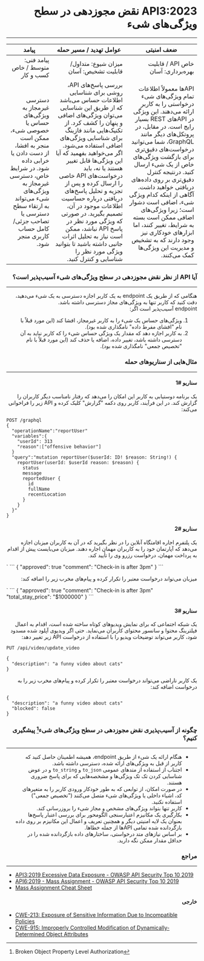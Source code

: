 <div dir="rtl" align='right'>

# API3:2023 نقض مجوزدهی در سطح ویژگی‌های شیء
---


| ضعف امنیتی | عوامل تهدید / مسیر حمله | پیامد |
|---------|--------------------|------------|
| خاص API / قابلیت بهره‌برداری: آسان |  میزان شیوع: متداول/ قابلیت تشخیص: آسان              | پیامد فنی: متوسط / خاص کسب و کار     |
| APIها معمولاً اطلاعات تمام ویژگی‌های شیء درخواستی را به کاربر ارائه می‌دهند. این ویژگی در APIهای REST بسیار رایج است. در مقابل، در پروتکل‌های دیگر مانند GraphQL، شما می‌توانید درخواست‌های دقیق‌تری برای بازگشت ویژگی‌های خاص از یک شیء ارسال کنید. درنتیجه کنترل دقیق‌تری بر روی داده‌های دریافتی خواهید داشت. آگاهی از اینکه کدام ویژگی شیء، اضافی است دشوار است؛ زیرا ویژگی‌های اضافی ممکن است بسته به شرایط، تغییر کنند، اما ابزارهای خودکاری نیز وجود دارند که به تشخیص و مدیریت این ویژگی‌ها کمک می‌کنند. | بررسی پاسخ‌های API، روشی برای شناسایی اطلاعات حساس می‌باشد که از طریق این شناسایی می‌توان ویژگی‌های اضافی و پنهان را کشف کرد. از تکنیک‌هایی مانند فازینگ برای شناسایی ویژگی‌های اضافی استفاده می‌شود. اگر می‌خواهید بفهمید که آیا این ویژگی‌ها قابل تغییر هستند یا نه، باید درخواست‌های API خاصی را ارسال کرده و پس از تجزیه و تحلیل پاسخ‌های دریافتی درباره حساسیت اطلاعات موجود در آن، تصمیم بگیرید. در صورتی که ویژگی مورد نظر در پاسخ API نباشد، ممکن است نیاز به تحلیل اثرات جانبی داشته باشید تا بتوانید ویژگی مورد نظر را شناسایی و کنترل کنید.| دسترسی غیرمجاز به ویژگی‌های حساس یا خصوصی شیء، ممکن است منجر به افشا، از دست دادن یا خرابی داده شود. در شرایط خاص، دسترسی غیرمجاز به ویژگی‌های شیء می‌تواند به ارتقاء سطح دسترسی یا تصاحب جزئی/کامل حساب کاربری منجر شود.|



### آیا API از نظر نقض مجوزدهی در سطح ویژگی‌های شیء ‌آسیب‌پذیر است؟
---
هنگامی که از طریق یک endpoint به یک کاربر اجازه دسترسی به یک شیء می‌دهید، دقت کنید که کاربر تنها به ویژگی‌های مجاز دسترسی داشته باشد.  
endpoint آسیب‌پذیر است اگر:

1. ویژگی‌های حساس یک شیء را به کاربر غیرمجاز، افشا ‌کند (این مورد قبلاً با نام "افشای مفرط داده" نامگذاری شده بود).
2. به کاربر اجازه ‌دهد که مقدار یک ویژگی حساس شیء را که کاربر نباید به آن دسترسی داشته باشد، تغییر داده، اضافه یا حذف کند (این مورد قبلاً با نام "تخصیص جمعی" نامگذاری شده بود).

### مثال‌هایی از سناریوهای حمله
---
#### سناریو #1

یک برنامه دوستیابی به کاربر این امکان را می‌دهد که رفتار نامناسب دیگر کاربران را گزارش کند. در این فرآیند، کاربر روی دکمه "گزارش" کلیک کرده و API زیر را فراخوانی می‌کند:
</div>
<div dir="ltr" align='left'>

```
POST /graphql
{
  "operationName":"reportUser"
  "variables":{
    "userId": 313
    "reason":["offensive behavior"]
  }
  "query":"mutation reportUser($userId: ID! $reason: String!) {
    reportUser(userId: $userId reason: $reason) {
      status
      message
      reportedUser {
        id
        fullName
        recentLocation
      }
    }
  }"
}
```
</div>
<div dir="rtl" align='right'>


#### سناریو #2

یک پلتفرم اجاره اقامتگاه آنلاین را در نظر بگیرید که در آن به کاربران میزبان اجازه می‌دهد که آپارتمان خود را به کاربران مهمان اجاره دهند. میزبان می‌بایست پیش از اقدام به پرداخت مهمان، درخواست رزرو وی را تأیید کند.
</div>`
```
{
  "approved": true
  "comment": "Check-in is after 3pm"
}
```
<div dir="rtl" align='right'>

میزبان می‌تواند درخواست معتبر را تکرار کرده و پیام‌های مخرب زیر را اضافه کند:
</div>`
```
{
  "approved": true
  "comment": "Check-in is after 3pm"
  "total_stay_price": "$1000000"
}
```
<div dir="rtl" align='right'>

#### سناریو #3

یک شبکه اجتماعی که برای نمایش ویدیوهای کوتاه ساخته شده است، اقدام به اعمال فیلترینگ محتوا و سانسور محتوای کاربران می‌نماید. حتی اگر ویدیوی آپلود شده مسدود شود، کاربر می‌تواند توضیحات ویدیو را با استفاده از درخواست API زیر تغییر دهد:
</div>

```
PUT /api/video/update_video

{
  "description": "a funny video about cats"
}
```
<div dir="rtl" align='right'>

یک کاربر ناراضی می‌تواند درخواست معتبر را تکرار کرده و پیام‌های مخرب زیر را به درخواست اضافه کند:
</div>

```
{
  "description": "a funny video about cats"
  "blocked": false
}
```
<div dir="rtl" align='right'>

### چگونه از ‌آسیب‌پذیری نقض مجوزدهی در سطح ویژگی‌های شیء[^1] پیشگیری کنیم؟
---
- هنگام ارائه یک شیء از طریق endpoint، همیشه اطمینان حاصل کنید که کاربر از قبل به ویژگی‌های ارائه شده، دسترسی داشته باشد.
- اجتناب از استفاده از متدهای عمومی `to_json` و `to_string` و در عوض شناسایی کردن تک تک ویژگی‌ها و مشخصه‌هایی که برای پاسخ ضروری هستند.
- در صورت امکان، از توابعی که به طور خودکار ورودی کاربر را به متغیرهای کد، اشیاء داخلی یا ویژگی‌های شیء متصل می‌کنند ("تخصیص جمعی") استفاده نکنید.
- کاربر تنها بتواند ویژگی‌های مشخص و مجاز شیء را بروزرسانی کند.
- بکارگیری یک مکانیزم اعتبارسنجی الگومحور برای بررسی اعتبار پاسخ‌ها بعنوان یک لایه امنیتی دیگر و همچنین تعریف و اعمال این مکانیزم بر روی داده بازگردانده شده تمامی APIها از جمله خطاها.
- بر اساس نیازهای متد درخواستی، ساختارهای داده بازگردانده شده را در حداقل مقدار ممکن نگه دارید.

### مراجع
---
</div>

- [API3:2019 Excessive Data Exposure - OWASP API Security Top 10 2019](https://owasp.org/API-Security/editions/2019/en/0xa3-excessive-data-exposure/)
- [API6:2019 - Mass Assignment - OWASP API Security Top 10 2019](https://owasp.org/API-Security/editions/2019/en/0xa6-mass-assignment/)
- [Mass Assignment Cheat Sheet](https://cheatsheetseries.owasp.org/cheatsheets/Mass_Assignment_Cheat_Sheet.html)

<div dir="rtl" align='right'>

#### خارجی
</div>

- [CWE-213: Exposure of Sensitive Information Due to Incompatible Policies](https://cwe.mitre.org/data/definitions/213.html)
- [CWE-915: Improperly Controlled Modification of Dynamically-Determined Object Attributes](https://cwe.mitre.org/data/definitions/915.html)

[^1]: Broken Object Property Level Authorization
[^2]: Credential Stuffing
[^3]: Account Lockout
[^4]: Plaintext 
[^5]: Weakly Hashed
[^6]: Password Oracle
[^7]: Login
[^8]: Multi-factor Authentication
